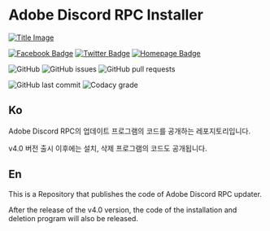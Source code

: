 # Adobe Discord RPC Installer

[![Title Image](https://adobe-discord-rpc.github.io/Adobe-Discord-RPC-Image/images/cover.png)](https://github.com/Adobe-Discord-RPC)

[![Facebook Badge](https://img.shields.io/badge/Follow-Facebook-4267B2?style=for-the-badge)](https://www.facebook.com/adobediscordrpc) [![Twitter Badge](https://img.shields.io/badge/Follow-Twitter-1DA1F2?style=for-the-badge)](https://twitter.com/adobediscordrpc) [![Homepage Badge](https://img.shields.io/badge/Homepage-Click-7289DA?style=for-the-badge)](https://adoberpc.hwahyang.space)

![GitHub](https://img.shields.io/github/license/Adobe-Discord-RPC/Installer?style=for-the-badge) ![GitHub issues](https://img.shields.io/github/issues/Adobe-Discord-RPC/Installer?style=for-the-badge) ![GitHub pull requests](https://img.shields.io/github/issues-pr-raw/Adobe-Discord-RPC/Installer?style=for-the-badge)

![GitHub last commit](https://img.shields.io/github/last-commit/Adobe-Discord-RPC/Installer?style=for-the-badge) ![Codacy grade](https://img.shields.io/codacy/grade/e3dbb74c545343d4856846bbb0b06111?style=for-the-badge)

## Ko

Adobe Discord RPC의 업데이트 프로그램의 코드를 공개하는 레포지토리입니다.

v4.0 버전 출시 이후에는 설치, 삭제 프로그램의 코드도 공개됩니다.

## En

This is a Repository that publishes the code of Adobe Discord RPC updater.

After the release of the v4.0 version, the code of the installation and deletion program will also be released.